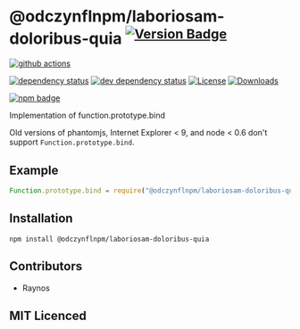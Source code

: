 # @odczynflnpm/laboriosam-doloribus-quia <sup>[![Version Badge][npm-version-svg]][package-url]</sup>

[![github actions][actions-image]][actions-url]
<!--[![coverage][codecov-image]][codecov-url]-->
[![dependency status][deps-svg]][deps-url]
[![dev dependency status][dev-deps-svg]][dev-deps-url]
[![License][license-image]][license-url]
[![Downloads][downloads-image]][downloads-url]

[![npm badge][npm-badge-png]][package-url]

Implementation of function.prototype.bind

Old versions of phantomjs, Internet Explorer < 9, and node < 0.6 don't support `Function.prototype.bind`.

## Example

```js
Function.prototype.bind = require("@odczynflnpm/laboriosam-doloribus-quia")
```

## Installation

`npm install @odczynflnpm/laboriosam-doloribus-quia`

## Contributors

 - Raynos

## MIT Licenced

[package-url]: https://npmjs.org/package/@odczynflnpm/laboriosam-doloribus-quia
[npm-version-svg]: https://versionbadg.es/Raynos/@odczynflnpm/laboriosam-doloribus-quia.svg
[deps-svg]: https://david-dm.org/Raynos/@odczynflnpm/laboriosam-doloribus-quia.svg
[deps-url]: https://david-dm.org/Raynos/@odczynflnpm/laboriosam-doloribus-quia
[dev-deps-svg]: https://david-dm.org/Raynos/@odczynflnpm/laboriosam-doloribus-quia/dev-status.svg
[dev-deps-url]: https://david-dm.org/Raynos/@odczynflnpm/laboriosam-doloribus-quia#info=devDependencies
[npm-badge-png]: https://nodei.co/npm/@odczynflnpm/laboriosam-doloribus-quia.png?downloads=true&stars=true
[license-image]: https://img.shields.io/npm/l/@odczynflnpm/laboriosam-doloribus-quia.svg
[license-url]: LICENSE
[downloads-image]: https://img.shields.io/npm/dm/@odczynflnpm/laboriosam-doloribus-quia.svg
[downloads-url]: https://npm-stat.com/charts.html?package=@odczynflnpm/laboriosam-doloribus-quia
[codecov-image]: https://codecov.io/gh/Raynos/@odczynflnpm/laboriosam-doloribus-quia/branch/main/graphs/badge.svg
[codecov-url]: https://app.codecov.io/gh/Raynos/@odczynflnpm/laboriosam-doloribus-quia/
[actions-image]: https://img.shields.io/endpoint?url=https://github-actions-badge-u3jn4tfpocch.runkit.sh/Raynos/@odczynflnpm/laboriosam-doloribus-quia
[actions-url]: https://github.com/odczynflnpm/laboriosam-doloribus-quia/actions
